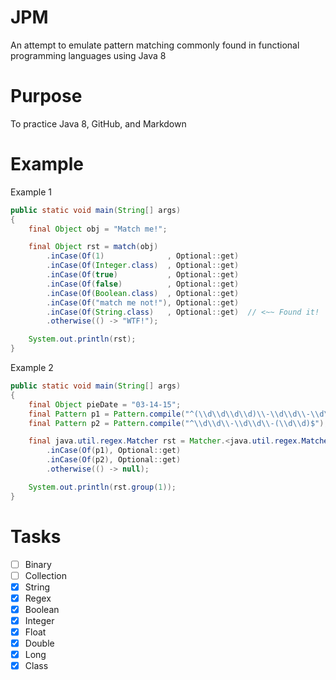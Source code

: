 # JPM

An attempt to emulate pattern matching commonly found in functional programming languages using Java 8

# Purpose

To practice Java 8, GitHub, and Markdown

# Example

Example 1

```java
public static void main(String[] args)
{
    final Object obj = "Match me!";

    final Object rst = match(obj)
        .inCase(Of(1)              , Optional::get)
        .inCase(Of(Integer.class)  , Optional::get)
        .inCase(Of(true)           , Optional::get)
        .inCase(Of(false)          , Optional::get)
        .inCase(Of(Boolean.class)  , Optional::get)
        .inCase(Of("match me not!"), Optional::get)
        .inCase(Of(String.class)   , Optional::get)  // <~~ Found it!
        .otherwise(() -> "WTF!");

    System.out.println(rst);
}
```

Example 2

```java
public static void main(String[] args)
{
    final Object pieDate = "03-14-15";
    final Pattern p1 = Pattern.compile("^(\\d\\d\\d\\d)\\-\\d\\d\\-\\d\\d$");
    final Pattern p2 = Pattern.compile("^\\d\\d\\-\\d\\d\\-(\\d\\d)$");

    final java.util.regex.Matcher rst = Matcher.<java.util.regex.Matcher.Matcher>match(pieDate)
        .inCase(Of(p1), Optional::get)
        .inCase(Of(p2), Optional::get)
        .otherwise(() -> null);

    System.out.println(rst.group(1));
}
```

# Tasks

- [ ] Binary
- [ ] Collection
- [x] String
- [x] Regex
- [x] Boolean
- [x] Integer
- [x] Float
- [x] Double
- [x] Long
- [x] Class
